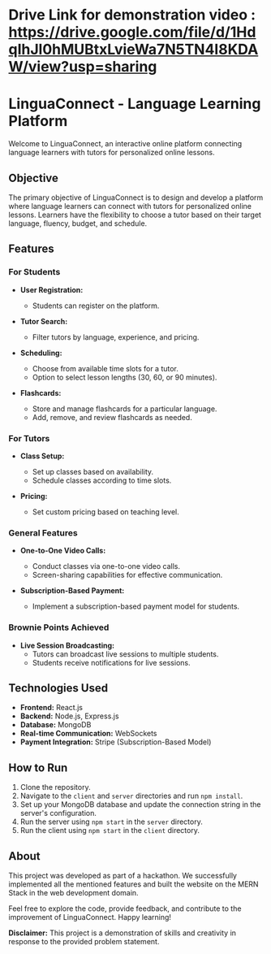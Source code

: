 # Drive Link for demonstration video : https://drive.google.com/file/d/1HdqIhJl0hMUBtxLvieWa7N5TN4I8KDAW/view?usp=sharing
# LinguaConnect - Language Learning Platform

Welcome to LinguaConnect, an interactive online platform connecting language learners with tutors for personalized online lessons.

## Objective

The primary objective of LinguaConnect is to design and develop a platform where language learners can connect with tutors for personalized online lessons. Learners have the flexibility to choose a tutor based on their target language, fluency, budget, and schedule.

## Features

### For Students

- **User Registration:**
  - Students can register on the platform.

- **Tutor Search:**
  - Filter tutors by language, experience, and pricing.

- **Scheduling:**
  - Choose from available time slots for a tutor.
  - Option to select lesson lengths (30, 60, or 90 minutes).

- **Flashcards:**
  - Store and manage flashcards for a particular language.
  - Add, remove, and review flashcards as needed.

### For Tutors

- **Class Setup:**
  - Set up classes based on availability.
  - Schedule classes according to time slots.

- **Pricing:**
  - Set custom pricing based on teaching level.

### General Features

- **One-to-One Video Calls:**
  - Conduct classes via one-to-one video calls.
  - Screen-sharing capabilities for effective communication.

- **Subscription-Based Payment:**
  - Implement a subscription-based payment model for students.

### Brownie Points Achieved

- **Live Session Broadcasting:**
  - Tutors can broadcast live sessions to multiple students.
  - Students receive notifications for live sessions.

## Technologies Used

- **Frontend:** React.js
- **Backend:** Node.js, Express.js
- **Database:** MongoDB
- **Real-time Communication:** WebSockets
- **Payment Integration:** Stripe (Subscription-Based Model)

## How to Run

1. Clone the repository.
2. Navigate to the `client` and `server` directories and run `npm install`.
3. Set up your MongoDB database and update the connection string in the server's configuration.
4. Run the server using `npm start` in the `server` directory.
5. Run the client using `npm start` in the `client` directory.

## About

This project was developed as part of a hackathon. We successfully implemented all the mentioned features and built the website on the MERN Stack in the web development domain.

Feel free to explore the code, provide feedback, and contribute to the improvement of LinguaConnect. Happy learning!

**Disclaimer:** This project is a demonstration of skills and creativity in response to the provided problem statement.
